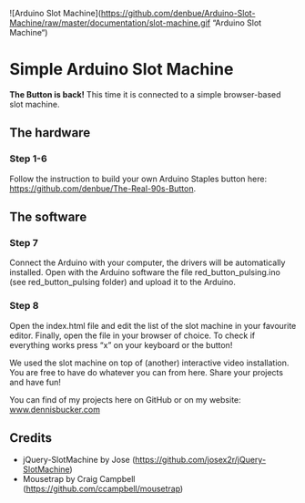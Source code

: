 ![Arduino Slot Machine](https://github.com/denbue/Arduino-Slot-Machine/raw/master/documentation/slot-machine.gif “Arduino Slot Machine“)

# Simple Arduino Slot Machine

**The Button is back!** This time it is connected to a simple browser-based slot machine. 

## The hardware
### Step 1-6
Follow the instruction to build your own Arduino Staples button here: https://github.com/denbue/The-Real-90s-Button.

## The software

### Step 7
Connect the Arduino with your computer, the drivers will be automatically installed. Open with the Arduino software the file red_button_pulsing.ino (see red_button_pulsing folder) and upload it to the Arduino.

### Step 8

Open the index.html file and edit the list of the slot machine in your favourite editor. Finally, open the file in your browser of choice. To check if everything works press “x” on your keyboard or the button!

We used the slot machine on top of (another) interactive video installation. You are free to have do whatever you can from here. Share your projects and have fun!

You can find of my projects here on GitHub or on my website: www.dennisbucker.com


## Credits
- jQuery-SlotMachine by Jose (https://github.com/josex2r/jQuery-SlotMachine)
- Mousetrap by Craig Campbell (https://github.com/ccampbell/mousetrap)